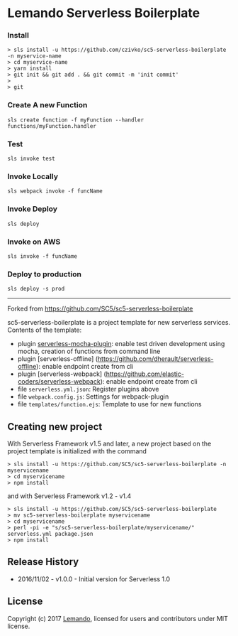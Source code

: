 # Lemando Serverless Boilerplate

### Install
```
> sls install -u https://github.com/czivko/sc5-serverless-boilerplate -n myservice-name
> cd myservice-name
> yarn install
> git init && git add . && git commit -m 'init commit'
>
> git
```

### Create A new Function
```sls create function -f myFunction --handler functions/myFunction.handler```

### Test
```sls invoke test```

### Invoke Locally
```sls webpack invoke -f funcName```

### Invoke Deploy
```sls deploy```

### Invoke on AWS
```sls invoke -f funcName```

### Deploy to production
`sls deploy -s prod`

-----------------------------------------------------------------------------

Forked from https://github.com/SC5/sc5-serverless-boilerplate

sc5-serverless-boilerplate is a project template for new serverless services. Contents of the template:
* plugin [serverless-mocha-plugin](https://github.com/SC5/serverless-mocha-plugin): enable test driven development using mocha, creation of functions from command line
* plugin [serverless-offline] (https://github.com/dherault/serverless-offline): enable endpoint create from cli
* plugin [serverless-webpack] (https://github.com/elastic-coders/serverless-webpack): enable endpoint create from cli
* file `serverless.yml.json`: Register plugins above
* file `webpack.config.js`: Settings for webpack-plugin
* file `templates/function.ejs`: Template to use for new functions

## Creating new project

With Serverless Framework v1.5 and later, a new project based on the project template is initialized with the command

```
> sls install -u https://github.com/SC5/sc5-serverless-boilerplate -n myservicename
> cd myservicename
> npm install
```

and with Serverless Framework v1.2 - v1.4

```
> sls install -u https://github.com/SC5/sc5-serverless-boilerplate
> mv sc5-serverless-boilerplate myservicename
> cd myservicename
> perl -pi -e "s/sc5-serverless-boilerplate/myservicename/" serverless.yml package.json
> npm install
```

## Release History

* 2016/11/02 - v1.0.0 - Initial version for Serverless 1.0

## License

Copyright (c) 2017 [Lemando](http://lemando.com/), licensed for users and contributors under MIT license.
